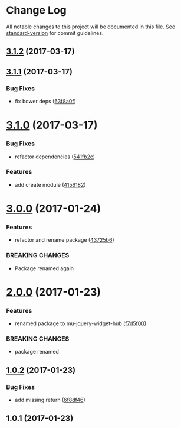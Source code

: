# Change Log

All notable changes to this project will be documented in this file. See [standard-version](https://github.com/conventional-changelog/standard-version) for commit guidelines.

<a name="3.1.2"></a>
## [3.1.2](https://github.com/mu-lib/mu-jquery-app-hub/compare/v3.1.1...v3.1.2) (2017-03-17)



<a name="3.1.1"></a>
## [3.1.1](https://github.com/mu-lib/mu-jquery-app-hub/compare/v3.1.0...v3.1.1) (2017-03-17)


### Bug Fixes

* fix bower deps ([63f8a0f](https://github.com/mu-lib/mu-jquery-app-hub/commit/63f8a0f))



<a name="3.1.0"></a>
# [3.1.0](https://github.com/mu-lib/mu-jquery-app-hub/compare/v3.0.0...v3.1.0) (2017-03-17)


### Bug Fixes

* refactor dependencies ([541fb2c](https://github.com/mu-lib/mu-jquery-app-hub/commit/541fb2c))


### Features

* add create module ([4156182](https://github.com/mu-lib/mu-jquery-app-hub/commit/4156182))



<a name="3.0.0"></a>
# [3.0.0](https://github.com/mu-lib/mu-jquery-app-hub/compare/v2.0.0...v3.0.0) (2017-01-24)


### Features

* refactor and rename package ([43725b6](https://github.com/mu-lib/mu-jquery-app-hub/commit/43725b6))


### BREAKING CHANGES

* Package renamed again



<a name="2.0.0"></a>
# [2.0.0](https://github.com/mu-lib/mu-jquery-widget-hub/compare/v1.0.2...v2.0.0) (2017-01-23)


### Features

* renamed package to mu-jquery-widget-hub ([f7d5f00](https://github.com/mu-lib/mu-jquery-widget-hub/commit/f7d5f00))


### BREAKING CHANGES

* package renamed



<a name="1.0.2"></a>
## [1.0.2](https://github.com/mu-lib/mu-jquery-app-hub/compare/v1.0.1...v1.0.2) (2017-01-23)


### Bug Fixes

* add missing return ([6f8df46](https://github.com/mu-lib/mu-jquery-app-hub/commit/6f8df46))



<a name="1.0.1"></a>
## 1.0.1 (2017-01-23)
